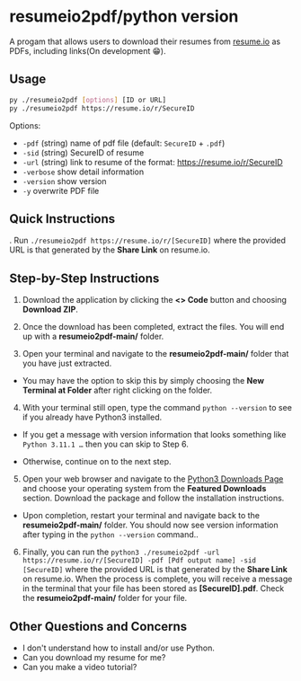# resumeio2pdf/python version

A progam that allows users to download their resumes from [resume.io](https://resume.io/) as PDFs, including links(On development 😁).

## Usage

```bash
py ./resumeio2pdf [options] [ID or URL]
py ./resumeio2pdf https://resume.io/r/SecureID
```

Options:

* `-pdf` (string)  name of pdf file (default: `SecureID` + `.pdf`)
* `-sid` (string) SecureID of resume
* `-url` (string) link to resume of the format: <https://resume.io/r/SecureID>
* `-verbose` show detail information
* `-version` show version
* `-y` overwrite PDF file

## Quick Instructions

. Run `./resumeio2pdf https://resume.io/r/[SecureID]` where the provided URL is that generated by the **Share Link** on resume.io.

## Step-by-Step Instructions

1. Download the application by clicking the **<> Code** button and choosing **Download ZIP**.

2. Once the download has been completed, extract the files. You will end up with a **resumeio2pdf-main/** folder.

3. Open your terminal and navigate to the **resumeio2pdf-main/** folder that you have just extracted.

* You may have the option to skip this by simply choosing the **New Terminal at Folder** after right clicking on the folder.

4. With your terminal still open, type the command `python --version` to see if you already have Python3 installed.

* If you get a message with version information that looks something like `Python 3.11.1 …` then you can skip to Step 6.

* Otherwise, continue on to the next step.

5. Open your web browser and navigate to the [Python3 Downloads Page](https://www.python.org/downloads/) and choose your operating system from the **Featured Downloads** section. Download the package and follow the installation instructions.

* Upon completion, restart your terminal and navigate back to the **resumeio2pdf-main/** folder. You should now see version information after typing in the `python --version` command..

6. Finally, you can run the `python3 ./resumeio2pdf -url https://resume.io/r/[SecureID] -pdf [Pdf output name] -sid [SecureID]` where the provided URL is that generated by the **Share Link** on resume.io. When the process is complete, you will receive a message in the terminal that your file has been stored as **\[SecureID].pdf**. Check the **resumeio2pdf-main/** folder for your file.


## Other Questions and Concerns

* I don't understand how to install and/or use Python.
* Can you download my resume for me?
* Can you make a video tutorial?
